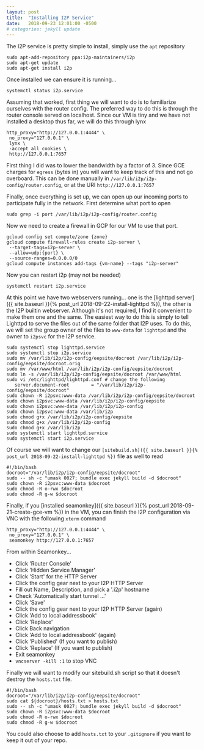 ```yaml
---
layout: post
title:  "Installing I2P Service"
date:   2018-09-23 12:01:00 -0500
# categories: jekyll update
---
```


The I2P service is pretty simple to install, simply use the `apt` repository

```
sudo apt-add-repository ppa:i2p-maintainers/i2p
sudo apt-get update
sudo apt-get install i2p
```

Once installed we can ensure it is running...
```
systemctl status i2p.service
```

Assuming that worked, first thing we will want to do is to familiarize ourselves with the router config.  The preferred way to do this is through the router console served on localhost.  Since our VM is tiny and we have not installed a desktop thus far, we will do this through lynx

```
http_proxy="http://127.0.0.1:4444" \
 no_proxy="127.0.0.1" \
 lynx \
 -accept_all_cookies \
 http://127.0.0.1:7657
```

First thing I did was to lower the bandwidth by a factor of 3.  Since GCE charges for `egress` (bytes in) you will want to keep track of this and not go overboard.  This can be done manually in `/var/lib/i2p/i2p-config/router.config`, or at the URI `http://127.0.0.1:7657`

Finally, once everything is set up, we can open up our incoming ports to participate fully in the network.  First determine what port to open
```
sudo grep -i port /var/lib/i2p/i2p-config/router.config
```

<!-- todo: move lighttpd to point to eepsite homepage, share source -->

Now we need to create a firewall in GCP for our VM to use that port.
```
gcloud config set compute/zone {zone}
gcloud compute firewall-rules create i2p-server \
 --target-tags=i2p-server \
 --allow=udp:{port} \
 --source-ranges=0.0.0.0/0
gcloud compute instances add-tags {vm-name} --tags "i2p-server"
```

Now you can restart i2p (may not be needed)
```
systemctl restart i2p.service
```

At this point we have two webservers running... one is the [lighttpd server]({{ site.baseurl }}{% post_url 2018-09-22-install-lighttpd %}), the other is the I2P builtin webserver.  Although it's not required, I find it convenient to make them one and the same.  The easiest way to do this is simply to tell Lighttpd to serve the files out of the same folder that I2P uses.  To do this, we will set the group owner of the files to `www-data` for `lighttpd` and the owner to `i2psvc` for the I2P service.

```
sudo systemctl stop lighttpd.service
sudo systemctl stop i2p.service
sudo mv /var/lib/i2p/i2p-config/eepsite/docroot /var/lib/i2p/i2p-config/eepsite/docroot.orig
sudo mv /var/www/html /var/lib/i2p/i2p-config/eepsite/docroot
sudo ln -s /var/lib/i2p/i2p-config/eepsite/docroot /var/www/html
sudo vi /etc/lighttpd/lighttpd.conf # change the following
   server.document-root        = "/var/lib/i2p/i2p-config/eepsite/docroot"
sudo chown -R i2psvc:www-data /var/lib/i2p/i2p-config/eepsite/docroot
sudo chown i2psvc:www-data /var/lib/i2p/i2p-config/eepsite
sudo chown i2psvc:www-data /var/lib/i2p/i2p-config
sudo chown i2psvc:www-data /var/lib/i2p
sudo chmod g+x /var/lib/i2p/i2p-config/eepsite
sudo chmod g+x /var/lib/i2p/i2p-config
sudo chmod g+x /var/lib/i2p
sudo systemctl start lighttpd.service
sudo systemctl start i2p.service
```

Of course we will want to change our `[sitebuild.sh]({{ site.baseurl }}{% post_url 2018-09-22-install-lighttpd %})` file as well to read
```
#!/bin/bash
docroot="/var/lib/i2p/i2p-config/eepsite/docroot"
sudo -- sh -c "umask 0027; bundle exec jekyll build -d $docroot"
sudo chown -R i2psvc:www-data $docroot
sudo chmod -R o-rwx $docroot
sudo chmod -R g-w $docroot
```

Finally, if you [installed seamonkey]({{ site.baseurl }}{% post_url 2018-09-21-create-gce-vm %}) in the VM, you can finish the I2P configuration via VNC with the following `xterm` command
```
http_proxy="http://127.0.0.1:4444" \
 no_proxy="127.0.0.1" \
 seamonkey http://127.0.0.1:7657
```

From within Seamonkey...

* Click 'Router Console'
* Click 'Hidden Service Manager'
* Click 'Start' for the HTTP Server
* Click the config gear next to your I2P HTTP Server
* Fill out Name, Description, and pick a '.i2p' hostname
* Check 'Automatically start tunnel ...'
* Click 'Save'
* Click the config gear next to your I2P HTTP Server (again)
* Click 'Add to local addressbook'
* Click 'Replace'
* Click Back navigation
* Click 'Add to local addressbook' (again)
* Click 'Published' (If you want to publish)
* Click 'Replace' (If you want to publish)
* Exit seamonkey
* `vncserver -kill :1` to stop VNC

Finally we will want to modify our sitebuild.sh script so that it doesn't destroy the `hosts.txt` file.

```
#!/bin/bash
docroot="/var/lib/i2p/i2p-config/eepsite/docroot"
sudo cat ${docroot}/hosts.txt > hosts.txt
sudo -- sh -c "umask 0027; bundle exec jekyll build -d $docroot"
sudo chown -R i2psvc:www-data $docroot
sudo chmod -R o-rwx $docroot
sudo chmod -R g-w $docroot
```

You could also choose to add `hosts.txt` to your `.gitignore` if you want to keep it out of your repo.
